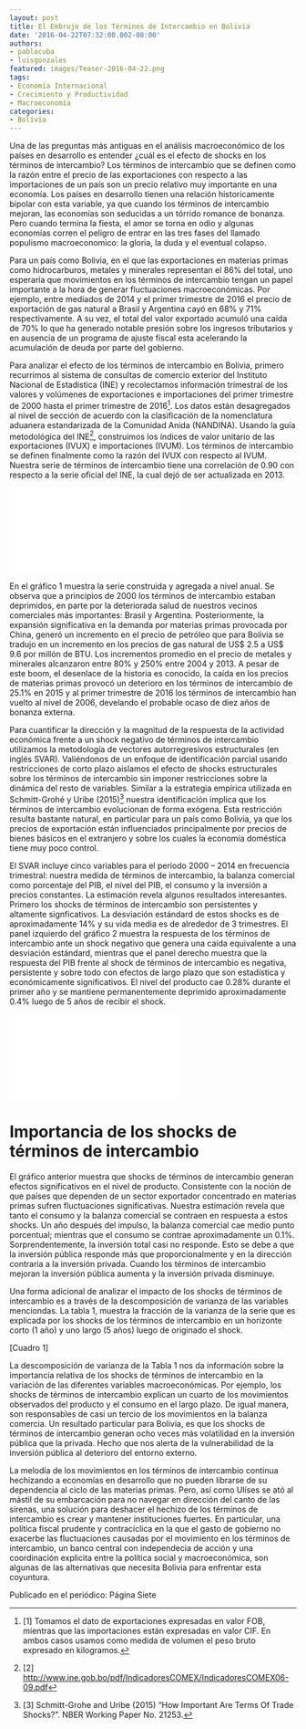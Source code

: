 ```yaml
---
layout: post
title: El Embrujo de los Términos de Intercambio en Bolivia
date: '2016-04-22T07:32:00.002-08:00'
authors:
- pablocuba
- luisgonzales
featured: images/Teaser-2016-04-22.png
tags:
- Economía Internacional
- Crecimiento y Productividad
- Macroeconomía
categories: 
- Bolivia
---
```


Una de las preguntas más antiguas en el análisis macroeconómico de los países en desarrollo es entender ¿cuál es el efecto de shocks en los términos de intercambio? Los términos de intercambio que se definen como la razón entre el precio de las exportaciones con respecto a las importaciones de un país son un precio relativo muy importante en una economía. Los países en desarrollo tienen una relación historicamente bipolar con esta variable, ya que cuando los términos de intercambio mejoran, las economías son seducidas a un tórrido romance de bonanza. Pero cuando termina la fiesta, el amor se torna en odio y algunas economías corren el peligro de entrar en las tres fases del llamado populismo macroeconomico: la gloria, la duda y el eventual colapso.

Para un país como Bolivia, en el que las exportaciones en materias primas como hidrocarburos, metales y minerales representan el 86% del total, uno esperaría que movimientos en los términos de intercambio tengan un papel importante a la hora de generar fluctuaciones macroeconómicas. Por ejemplo, entre mediados de 2014 y el primer trimestre de 2016 el precio de exportación de gas natural a Brasil y Argentina cayó en 68% y 71% respectivamente. A su vez, el total del valor exportado acumuló una caída de 70% lo que ha generado notable presión sobre los ingresos tributarios y en ausencia de un programa de ajuste fiscal esta acelerando la acumulación de deuda por parte del gobierno.

Para analizar el efecto de los términos de intercambio en Bolivia, primero recurrimos al sistema de consultas de comercio exterior del Instituto Nacional de Estadistica (INE) y recolectamos información trimestral de los valores y volúmenes de exportaciones e importaciones del primer trimestre de 2000 hasta el primer trimestre de 2016[^1]. Los datos están desagregados al nivel de sección de acuerdo con la clasificación de la nomenclatura aduanera estandarizada de la Comunidad Anida (NANDINA). Usando la guía metodológica del INE[^2], construimos los índices de valor unitario de las exportaciones (IVUX) e importaciones (IVUM). Los términos de intercambio se definen finalmente como la razón del IVUX con respecto al IVUM. Nuestra serie de términos de intercambio tiene una correlación de 0.90 con respecto a la serie oficial del INE, la cual dejó de ser actualizada en 2013.

<div class="frame-container">
<iframe frameborder="0" scrolling="no" src="//plot.ly/~faro/72.embed"></iframe>
</div>

En el gráfico  1 muestra la serie construida y agregada a nivel anual. Se observa que a principios de 2000 los términos de intercambio estaban deprimidos, en parte por la deteriorada salud de nuestros vecinos comerciales más importantes: Brasil  y Argentina. Posteriormente, la expansión significativa en la demanda por materias primas provocada por China, generó un incremento en el precio de petróleo que para Bolivia se tradujo en un incremento en los precios de gas natural de US$ 2.5  a US$ 9.6 por millón de BTU.  Los incrementos promedio en el precio de metales y minerales alcanzaron entre 80% y 250% entre 2004 y 2013. A pesar de este boom, el desenlace de la historia es conocido, la caída en los precios de materias primas provocó un deterioro en los términos de intercambio de 25.1% en 2015 y al primer trimestre de 2016 los términos de intercambio han vuelto al nivel de 2006, develando el probable ocaso de diez años de bonanza externa.


Para cuantificar la dirección y la magnitud de la respuesta de la actividad económica frente a un shock negativo de términos de intercambio utilizamos la metodología de vectores autorregresivos estructurales (en inglés SVAR). Valiéndonos de un enfoque de identificación parcial usando restricciones de corto plazo aislamos el efecto de shocks estructurales sobre los términos de intercambio sin imponer restricciones sobre la dinámica del resto de variables. Similar a la estrategia empírica utilizada en Schmitt-Grohé y Uribe (2015)[^3] nuestra identificación implica que los términos de intercambio evolucionan de forma exógena. Esta restricción resulta bastante natural, en particular para un país como Bolivia, ya que los precios de exportación están influenciados principalmente por precios de bienes básicos en el extranjero y sobre los cuales la economía doméstica tiene muy poco control.


El SVAR incluye cinco variables para el período 2000 – 2014 en frecuencia trimestral: nuestra medida de términos de intercambio, la balanza comercial como porcentaje del PIB, el nivel del PIB, el consumo y la inversión a precios constantes. La estimación revela algunos resultados interesantes. Primero los shocks de términos de intercambio son persistentes y altamente signficativos. La desviación estándard de estos shocks es de aproximadamente 14% y su vida media es de alrededor de 3 trimestres. El panel izquierdo del gráfico 2 muestra la respuesta de los términos de intercambio ante un shock negativo que genera una caída equivalente a una desviación estándard, mientras que el panel derecho muestra que la respuesta del PIB frente al shock de términos de intercambio es negativa, persistente y sobre todo con efectos de largo plazo que son estadística y económicamente significativos. El nivel del producto cae 0.28% durante el primer año y se mantiene permanentemente deprimido aproximadamente 0.4% luego de 5 años de recibir el shock.

<div class="frame-container">
<iframe frameborder="0" scrolling="no" src="//plot.ly/~faro/70.embed"></iframe>
</div>

# Importancia de los shocks de términos de intercambio


El gráfico anterior muestra que shocks de términos de intercambio generan efectos significativos en el nivel de producto. Consistente con la noción de que países que dependen de un sector exportador concentrado en materias primas sufren fluctuaciones significativas. Nuestra estimación revela que tanto el consumo y la balanza comercial se contraen en respuesta a estos shocks. Un año después del impulso, la balanza comercial cae medio punto porcentual; mientras que el consumo se contrae aproximadamente un 0.1%. Sorprendentemente, la inversión total casi no responde. Esto se debe a que la inversión pública responde más que proporcionalmente y en la dirección contraria a la inversión privada. Cuando los términos de intercambio mejoran la inversión pública aumenta y la inversión privada disminuye.


Una forma adicional de analizar el impacto de los shocks de términos de intercambio es a través de la descomposición de varianza de las variables menciondas. La tabla 1, muestra la fracción de la varianza de la serie que es explicada por los shocks de los términos de intercambio en un horizonte corto (1 año) y uno largo (5 años) luego de originado el shock.

[Cuadro 1]

La descomposición de varianza de la Tabla 1 nos da información sobre la importancia relativa de los shocks de términos de intercambio en la variación de las diferentes variables macroeconómicas. Por ejemplo, los shocks de términos de intercambio explican un cuarto de los movimientos observados del producto y el consumo en el largo plazo. De igual manera, son responsables de casi un tercio de los movimientos en la balanza comercia. Un resultado particular para Bolivia, es que los shocks de términos de intercambio generan ocho veces más volatilidad en la inversión pública que la privada. Hecho que nos alerta de la vulnerabilidad de la inversión pública al deterioro del entorno externo.


La melodía de los movimientos en los términos de intercambio continua hechizando a economías en desarrollo que no pueden librarse de su dependencia al ciclo de las materias primas. Pero, así como Ulíses se ató al mástil de su embarcación para no navegar en dirección del canto de las sirenas, una solución para deshacer el hechizo de los términos de intercambio es crear y mantener instituciones fuertes. En particular, una política fiscal prudente y contracíclica en la que el gasto de gobierno no exacerbe las fluctuaciones causadas por el movimiento en los términos de intercambio, un banco central con independecia de acción y una coordinación explicita entre la política social y macroeconómica, son algunas de las alternativas que necesita Bolivia para enfrentar esta coyuntura.



Publicado en el periódico: Página Siete
[^1]: [1] Tomamos el dato de exportaciones expresadas en valor FOB, mientras que las importaciones están expresadas en valor CIF. En ambos casos usamos como medida de volumen el peso bruto expresado en kilogramos.
[^2]: [2] http://www.ine.gob.bo/pdf/IndicadoresCOMEX/IndicadoresCOMEX06-09.pdf
[^3]: [3] Schmitt-Grohe and Uribe (2015) “How Important Are Terms Of Trade Shocks?”. NBER Working Paper No. 21253.
